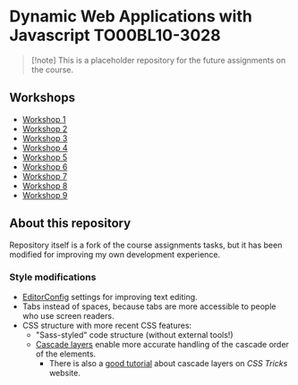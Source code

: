 # Dynamic Web Applications with Javascript TO00BL10-3028

> [!note] This is a placeholder repository for the future assignments on the course.

## Workshops

- [Workshop 1](WS1-JavaScript/Workshop1_example1-1.html)
- [Workshop 2](WS2-JavaScript-BOM/workshop2.html)
- [Workshop 3](WS3-JavaScript-Events/workshop3.html)
- [Workshop 4](WS4-DOM-Scripting/workshop4.html)
- [Workshop 5](WS5-Smart-Forms/workshop5.html)
- [Workshop 6](WS6-localStorage/workshop6.html)
- [Workshop 7](WS7-AJAX/workshop7.html)
- [Workshop 8](WS8-JSON/workshop8.html)
- [Workshop 9](WS9-jQuery/workshop9.html)

## About this repository

Repository itself is a fork of the course assignments tasks,
but it has been modified for improving my own development experience.

### Style modifications

- [EditorConfig](https://editorconfig.org/) settings for improving text editing.
- Tabs instead of spaces, because tabs are more accessible
  to people who use screen readers.
- CSS structure with more recent CSS features:
  - "Sass-styled" code structure (without external tools!)
  - [Cascade layers](https://developer.mozilla.org/en-US/docs/Learn_web_development/Core/Styling_basics/Cascade_layers)
    enable more accurate handling of the cascade order of the elements.
    - There is also a [good tutorial](https://css-tricks.com/css-cascade-layers/)
      about cascade layers on _CSS Tricks_ website.

